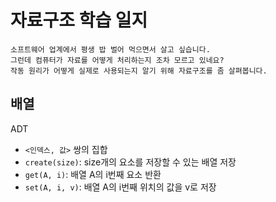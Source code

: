 # 자료구조 학습 일지

```
소프트웨어 업계에서 평생 밥 벌어 먹으면서 살고 싶습니다.
그런데 컴퓨터가 자료를 어떻게 처리하는지 조차 모르고 있네요?
작동 원리가 어떻게 실제로 사용되는지 알기 위해 자료구조를 좀 살펴봅니다.
```

## 배열

ADT

- `<인덱스, 값>` 쌍의 집합
- `create(size)`: size개의 요소를 저장할 수 있는 배열 저장
- `get(A, i)`: 배열 A의 i번째 요소 반환
- `set(A, i, v)`: 배열 A의 i번째 위치의 값을 v로 저장
